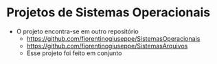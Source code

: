 # Projetos de Sistemas Operacionais

* O projeto encontra-se em outro repositório
  * https://github.com/fiorentinogiuseppe/SistemasOperacionais
  * https://github.com/fiorentinogiuseppe/SistemasArquivos
   * Esse projeto foi feito em conjunto 
